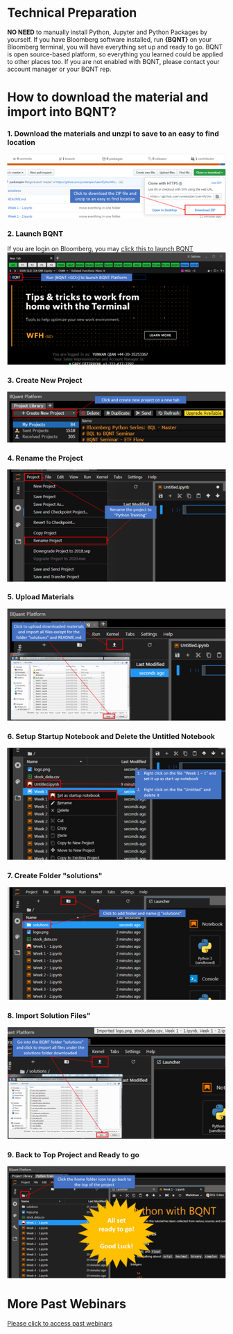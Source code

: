 # Technical Preparation
**NO NEED** to manually install Python, Jupyter and Python Packages by yourself.
If you have Bloomberg software installed, run **{BQNT}** on your Bloomberg terminal, you will have everything set up and ready to go. BQNT is open source-based platform, so everything you learned could be applied to other places too. If you are not enabled with BQNT, please contact your account manager or your BQNT rep. 

# How to download the material and import into BQNT?

### 1. Download the materials and unzpi to save to an easy to find location
![Download the materials](https://github.com/yunkanqian/PythonTrainingSetUpInstructions/blob/master/1.PNG)

### 2. Launch BQNT
If you are login on Bloomberg, you may [click this to launch BQNT](https://blinks.bloomberg.com/screens/BQNT)
![Launch BQNT](https://github.com/yunkanqian/PythonTrainingSetUpInstructions/blob/master/2.PNG)

### 3. Create New Project
![Create New Project](https://github.com/yunkanqian/PythonTrainingSetUpInstructions/blob/master/3.PNG)

### 4. Rename the Project
![Rename the Project](https://github.com/yunkanqian/PythonTrainingSetUpInstructions/blob/master/4.PNG)

### 5. Upload Materials
![Upload Materials](https://github.com/yunkanqian/PythonTrainingSetUpInstructions/blob/master/5.PNG)

### 6. Setup Startup Notebook and Delete the Untitled Notebook
![Setup Startup Notebook](https://github.com/yunkanqian/PythonTrainingSetUpInstructions/blob/master/6.PNG)

### 7. Create Folder "solutions"
![Create Folder solutions](https://github.com/yunkanqian/PythonTrainingSetUpInstructions/blob/master/7.PNG)

### 8. Import Solution Files"
![Import Solution Files](https://github.com/yunkanqian/PythonTrainingSetUpInstructions/blob/master/8.PNG)

### 9. Back to Top Project and Ready to go
![Back to Top Project](https://github.com/yunkanqian/PythonTrainingSetUpInstructions/blob/master/9.PNG)

# More Past Webinars
[Please click to access past webinars](https://blinks.bloomberg.com/screens/BQNT%20SPOTLIGHT)

